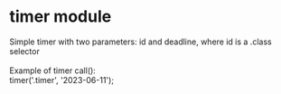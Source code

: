 # timer module
Simple timer with two parameters: id and deadline, where id is a .class selector
<br><br>
Example of timer call():
<br>
timer('.timer', '2023-06-11');

